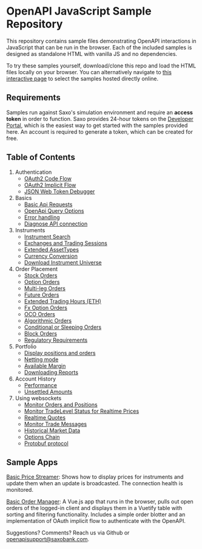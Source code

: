 # OpenAPI JavaScript Sample Repository

This repository contains sample files demonstrating OpenAPI interactions in JavaScript that can be run in the browser. Each of the included samples is designed as standalone HTML with vanilla JS and no dependencies.

To try these samples yourself, download/clone this repo and load the HTML files locally on your browser. You can alternatively navigate to [this interactive page](https://saxobank.github.io/openapi-samples-js/) to select the samples hosted directly online.

## Requirements

Samples run against Saxo's simulation environment and require an **access token** in order to function. Saxo provides 24-hour tokens on the [Developer Portal](https://www.developer.saxo/openapi/token/), which is the easiest way to get started with the samples provided here. An account is required to generate a token, which can be created for free.

## Table of Contents

1. Authentication
   - [OAuth2 Code Flow](authentication/oauth2-code-flow/)
   - [OAuth2 Implicit Flow](authentication/oauth2-implicit-flow/)
   - [JSON Web Token Debugger](authentication/token-explained/)
2. Basics
   - [Basic Api Requests](basics/user-info/)
   - [OpenApi Query Options](basics/query-options/)
   - [Error handling](error-handling/)
   - [Diagnose API connection](basics/diagnostics/)
3. Instruments
   - [Instrument Search](instruments/instrument-search/)
   - [Exchanges and Trading Sessions](instruments/exchanges/)
   - [Extended AssetTypes](instruments/extended-assettypes/)
   - [Currency Conversion](instruments/currency-converter/)
   - [Download Instrument Universe](instruments/instrument-retrieval/)
4. Order Placement
   - [Stock Orders](orders/stocks/)
   - [Option Orders](orders/options/)
   - [Multi-leg Orders](orders/option-strategies/)
   - [Future Orders](orders/futures/)
   - [Extended Trading Hours (ETH)](orders/extended-trading-hours/)
   - [Fx Option Orders](orders/fx-options/)
   - [OCO Orders](orders/oco-orders/)
   - [Algorithmic Orders](orders/algo-orders/)
   - [Conditional or Sleeping Orders](orders/conditional-orders/)
   - [Block Orders](orders/block-orders/)
   - [Regulatory Requirements](orders/regulatory-requirements/)
5. Portfolio
   - [Display positions and orders](portfolio/positions-orders/)
   - [Netting mode](portfolio/netting/)
   - [Available Margin](portfolio/margin/)
   - [Downloading Reports](portfolio/download-reports/)
6. Account History
   - [Performance](account-history/performance/)
   - [Unsettled Amounts](account-history/unsettled-amounts/)
7. Using websockets
   - [Monitor Orders and Positions](websockets/order-events-monitoring/)
   - [Monitor TradeLevel Status for Realtime Prices](websockets/primary-monitoring/)
   - [Realtime Quotes](websockets/realtime-quotes/)
   - [Monitor Trade Messages](websockets/trade-messages/)
   - [Historical Market Data](websockets/historical-market-data/)
   - [Options Chain](websockets/options-chain/)
   - [Protobuf protocol](websockets/protobuf/)

## Sample Apps

[Basic Price Streamer](sample-apps/realtime-quotes/): Shows how to display prices for instruments and update them when an update is broadcasted. The connection health is monitored.

[Basic Order Manager](sample-apps/basic-order-manager/): A Vue.js app that runs in the browser, pulls out open orders of the logged-in client and displays them in a Vuetify table with sorting and filtering functionality. Includes a simple order blotter and an implementation of OAuth implicit flow to authenticate with the OpenAPI.

Suggestions? Comments? Reach us via Github or [openapisupport@saxobank.com](mailto:openapisupport@saxobank.com).

